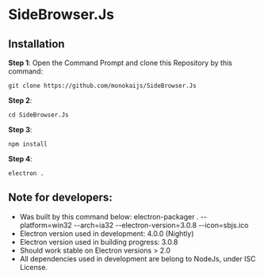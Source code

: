 # SideBrowser.Js

## Installation
**Step 1**: Open the Command Prompt and clone this Repository by this command:
```
git clone https://github.com/monokaijs/SideBrowser.Js
```
**Step 2**:
```
cd SideBrowser.Js
```
**Step 3**:
```
npm install
```
**Step 4**:
```
electron .
```
## Note for developers:
- Was built by this command below:
electron-packager . --platform=win32 --arch=ia32 --electron-version=3.0.8 --icon=sbjs.ico
- Electron version used in development: 4.0.0 (Nightly)
- Electron version used in building progress: 3.0.8
- Should work stable on Electron versions > 2.0
- All dependencies used in development are belong to NodeJs, under ISC License.
